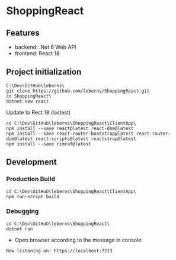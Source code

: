 # ShoppingReact

## Features

* backend: .Net 6 Web API
* frontend: React 18

## Project initialization

```
C:\Dev\GitHub\leberns\
git clone https://github.com/leberns/ShoppingReact.git
cd ShoppingReact\
dotnet new react
```

Update to Rect 18 (lastest)

```
cd C:\Dev\GitHub\leberns\ShoppingReact\ClientApp\
npm install --save react@latest react-dom@latest
npm install --save react-router-bootstrap@latest react-router-dom@latest react-scripts@latest reactstrap@latest
npm install --save rimraf@latest
```

## Development

### Production Build
```
cd C:\Dev\GitHub\leberns\ShoppingReact\ClientApp\
npm run-script build
```

### Debugging
```
cd C:\Dev\GitHub\leberns\ShoppingReact\
dotnet run
```

* Open browser according to the message in console:
```
Now listening on: https://localhost:7213
```
